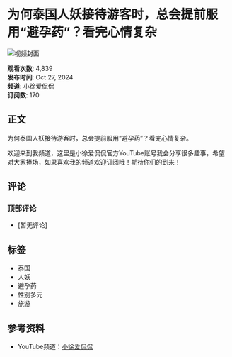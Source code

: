 # 为何泰国人妖接待游客时，总会提前服用“避孕药”？看完心情复杂

![视频封面](https://i.ytimg.com/vi/rKBM2kS6B8o/hqdefault.jpg?sqp=-oaymwFACKgBEF5IWvKriqkDMwgBFQAAiEIYAdgBAeIBCggYEAIYBjgBQAHwAQH4Ac4FgALQBYoCDAgAEAEYUiBcKGUwDw==&rs=AOn4CLAtkeOb4EeLyiF8xnmYQYHiTEYNwQ)

**观看次数**: 4,839  
**发布时间**: Oct 27, 2024  
**频道**: 小徐爱侃侃  
**订阅数**: 170

## 正文

为何泰国人妖接待游客时，总会提前服用“避孕药”？看完心情复杂。

欢迎来到我频道，这里是小徐爱侃侃官方YouTube账号我会分享很多趣事，希望对大家捧场，如果喜欢我的频道欢迎订阅哦！期待你们的到来！

## 评论

### 顶部评论

- [暂无评论]

## 标签
- 泰国
- 人妖
- 避孕药
- 性别多元
- 旅游

## 参考资料
- YouTube频道：[小徐爱侃侃](https://www.youtube.com/channel/UCjnattjfLwntZ4r1RjVh3Kw)